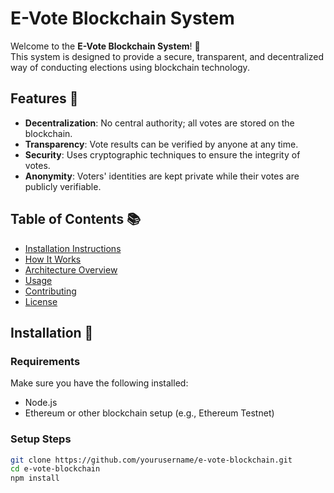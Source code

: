 # E-Vote Blockchain System

Welcome to the **E-Vote Blockchain System**! 🎉  
This system is designed to provide a secure, transparent, and decentralized way of conducting elections using blockchain technology.

## Features 🚀

- **Decentralization**: No central authority; all votes are stored on the blockchain.
- **Transparency**: Vote results can be verified by anyone at any time.
- **Security**: Uses cryptographic techniques to ensure the integrity of votes.
- **Anonymity**: Voters' identities are kept private while their votes are publicly verifiable.

## Table of Contents 📚

- [Installation Instructions](#installation)
- [How It Works](#how-it-works)
- [Architecture Overview](#architecture-overview)
- [Usage](#usage)
- [Contributing](#contributing)
- [License](#license)

## Installation 🚧

### Requirements

Make sure you have the following installed:
- Node.js
- Ethereum or other blockchain setup (e.g., Ethereum Testnet)

### Setup Steps

```bash
git clone https://github.com/yourusername/e-vote-blockchain.git
cd e-vote-blockchain
npm install
